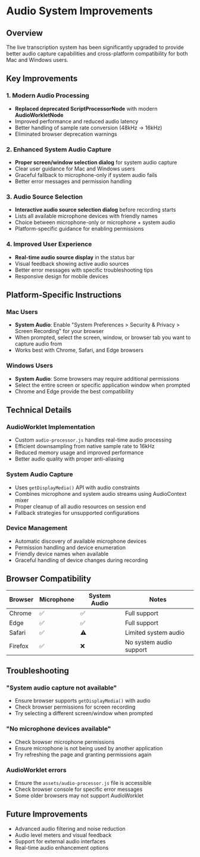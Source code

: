 # Audio System Improvements

## Overview
The live transcription system has been significantly upgraded to provide better audio capture capabilities and cross-platform compatibility for both Mac and Windows users.

## Key Improvements

### 1. Modern Audio Processing
- **Replaced deprecated ScriptProcessorNode** with modern **AudioWorkletNode**
- Improved performance and reduced audio latency
- Better handling of sample rate conversion (48kHz → 16kHz)
- Eliminated browser deprecation warnings

### 2. Enhanced System Audio Capture
- **Proper screen/window selection dialog** for system audio capture
- Clear user guidance for Mac and Windows users
- Graceful fallback to microphone-only if system audio fails
- Better error messages and permission handling

### 3. Audio Source Selection
- **Interactive audio source selection dialog** before recording starts
- Lists all available microphone devices with friendly names
- Choice between microphone-only or microphone + system audio
- Platform-specific guidance for enabling permissions

### 4. Improved User Experience
- **Real-time audio source display** in the status bar
- Visual feedback showing active audio sources
- Better error messages with specific troubleshooting tips
- Responsive design for mobile devices

## Platform-Specific Instructions

### Mac Users
- **System Audio**: Enable "System Preferences > Security & Privacy > Screen Recording" for your browser
- When prompted, select the screen, window, or browser tab you want to capture audio from
- Works best with Chrome, Safari, and Edge browsers

### Windows Users
- **System Audio**: Some browsers may require additional permissions
- Select the entire screen or specific application window when prompted
- Chrome and Edge provide the best compatibility

## Technical Details

### AudioWorklet Implementation
- Custom `audio-processor.js` handles real-time audio processing
- Efficient downsampling from native sample rate to 16kHz
- Reduced memory usage and improved performance
- Better audio quality with proper anti-aliasing

### System Audio Capture
- Uses `getDisplayMedia()` API with audio constraints
- Combines microphone and system audio streams using AudioContext mixer
- Proper cleanup of all audio resources on session end
- Fallback strategies for unsupported configurations

### Device Management
- Automatic discovery of available microphone devices
- Permission handling and device enumeration
- Friendly device names when available
- Graceful handling of device changes during recording

## Browser Compatibility

| Browser | Microphone | System Audio | Notes |
|---------|-----------|--------------|-------|
| Chrome  | ✅         | ✅           | Full support |
| Edge    | ✅         | ✅           | Full support |
| Safari  | ✅         | ⚠️           | Limited system audio |
| Firefox | ✅         | ❌           | No system audio support |

## Troubleshooting

### "System audio capture not available"
- Ensure browser supports `getDisplayMedia()` with audio
- Check browser permissions for screen recording
- Try selecting a different screen/window when prompted

### "No microphone devices available"
- Check browser microphone permissions
- Ensure microphone is not being used by another application
- Try refreshing the page and granting permissions again

### AudioWorklet errors
- Ensure the `assets/audio-processor.js` file is accessible
- Check browser console for specific error messages
- Some older browsers may not support AudioWorklet

## Future Improvements
- Advanced audio filtering and noise reduction
- Audio level meters and visual feedback
- Support for external audio interfaces
- Real-time audio enhancement options 
